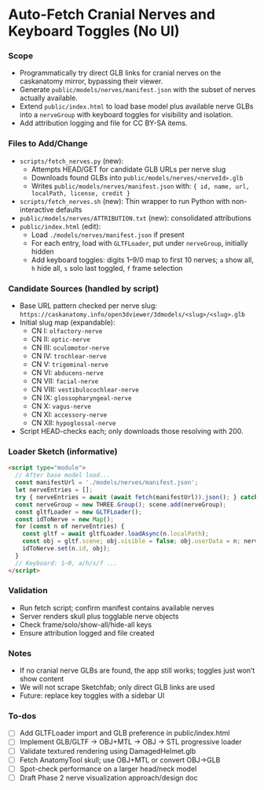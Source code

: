 <!-- 1b056539-d9d1-4652-8536-8fdb07530574 7b8c9c49-54db-47b8-92d8-ee1ea63c3209 -->
# Auto-Fetch Cranial Nerves and Keyboard Toggles (No UI)

### Scope

- Programmatically try direct GLB links for cranial nerves on the caskanatomy mirror, bypassing their viewer.
- Generate `public/models/nerves/manifest.json` with the subset of nerves actually available.
- Extend `public/index.html` to load base model plus available nerve GLBs into a `nerveGroup` with keyboard toggles for visibility and isolation.
- Add attribution logging and file for CC BY-SA items.

### Files to Add/Change

- `scripts/fetch_nerves.py` (new):
  - Attempts HEAD/GET for candidate GLB URLs per nerve slug
  - Downloads found GLBs into `public/models/nerves/<nerveId>.glb`
  - Writes `public/models/nerves/manifest.json` with: `{ id, name, url, localPath, license, credit }`
- `scripts/fetch_nerves.sh` (new): Thin wrapper to run Python with non-interactive defaults
- `public/models/nerves/ATTRIBUTION.txt` (new): consolidated attributions
- `public/index.html` (edit):
  - Load `./models/nerves/manifest.json` if present
  - For each entry, load with `GLTFLoader`, put under `nerveGroup`, initially hidden
  - Add keyboard toggles: digits 1–9/0 map to first 10 nerves; `a` show all, `h` hide all, `s` solo last toggled, `f` frame selection

### Candidate Sources (handled by script)

- Base URL pattern checked per nerve slug: `https://caskanatomy.info/open3dviewer/3dmodels/<slug>/<slug>.glb`
- Initial slug map (expandable):
  - CN I: `olfactory-nerve`
  - CN II: `optic-nerve`
  - CN III: `oculomotor-nerve`
  - CN IV: `trochlear-nerve`
  - CN V: `trigeminal-nerve`
  - CN VI: `abducens-nerve`
  - CN VII: `facial-nerve`
  - CN VIII: `vestibulocochlear-nerve`
  - CN IX: `glossopharyngeal-nerve`
  - CN X: `vagus-nerve`
  - CN XI: `accessory-nerve`
  - CN XII: `hypoglossal-nerve`
- Script HEAD-checks each; only downloads those resolving with 200.

### Loader Sketch (informative)

```html
<script type="module">
  // After base model load...
  const manifestUrl = './models/nerves/manifest.json';
  let nerveEntries = [];
  try { nerveEntries = await (await fetch(manifestUrl)).json(); } catch {}
  const nerveGroup = new THREE.Group(); scene.add(nerveGroup);
  const gltfLoader = new GLTFLoader();
  const idToNerve = new Map();
  for (const n of nerveEntries) {
    const gltf = await gltfLoader.loadAsync(n.localPath);
    const obj = gltf.scene; obj.visible = false; obj.userData = n; nerveGroup.add(obj);
    idToNerve.set(n.id, obj);
  }
  // Keyboard: 1–0, a/h/s/f ...
</script>
```

### Validation

- Run fetch script; confirm manifest contains available nerves
- Server renders skull plus togglable nerve objects
- Check frame/solo/show-all/hide-all keys
- Ensure attribution logged and file created

### Notes

- If no cranial nerve GLBs are found, the app still works; toggles just won’t show content
- We will not scrape Sketchfab; only direct GLB links are used
- Future: replace key toggles with a sidebar UI

### To-dos

- [ ] Add GLTFLoader import and GLB preference in public/index.html
- [ ] Implement GLB/GLTF → OBJ+MTL → OBJ → STL progressive loader
- [ ] Validate textured rendering using DamagedHelmet.glb
- [ ] Fetch AnatomyTool skull; use OBJ+MTL or convert OBJ→GLB
- [ ] Spot-check performance on a larger head/neck model
- [ ] Draft Phase 2 nerve visualization approach/design doc
